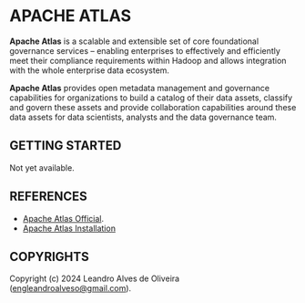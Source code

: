 # APACHE ATLAS

**Apache Atlas** is a scalable and extensible set of core foundational governance services – enabling enterprises to effectively and efficiently meet their compliance requirements within Hadoop and allows integration with the whole enterprise data ecosystem.

**Apache Atlas** provides open metadata management and governance capabilities for organizations to build a catalog of their data assets, classify and govern these assets and provide collaboration capabilities around these data assets for data scientists, analysts and the data governance team.

## GETTING STARTED

Not yet available.

## REFERENCES
- [Apache Atlas Official](https://atlas.apache.org/).
- [Apache Atlas Installation](https://atlas.apache.org/#/Installation)

## COPYRIGHTS
Copyright (c) 2024 Leandro Alves de Oliveira (engleandroalveso@gmail.com).